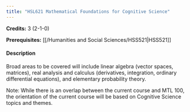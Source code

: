 ```yaml
---
title: "HSL621 Mathematical Foundations for Cognitive Science"
---
```

**Credits:** 3 (2-1-0)

**Prerequisites:** [[/Humanities and Social Sciences/HSS521|HSS521]]

#### Description
Broad areas to be covered will include linear algebra (vector spaces, matrices), real analysis and calculus (derivatives, integration, ordinary differential equations), and elementary probability theory.

Note: While there is an overlap between the current course and MTL 100, the orientation of the current course will be based on Cognitive Science topics and themes.